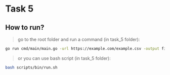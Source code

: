 # Task 5

## How to run?

> go to the root folder and run a command (in task_5 folder):
```bash
go run cmd/main/main.go -url https://example.com/example.csv -output file.csv
```

> or you can use bash script (in task_5 folder):
```bash
bash scripts/bin/run.sh 
```